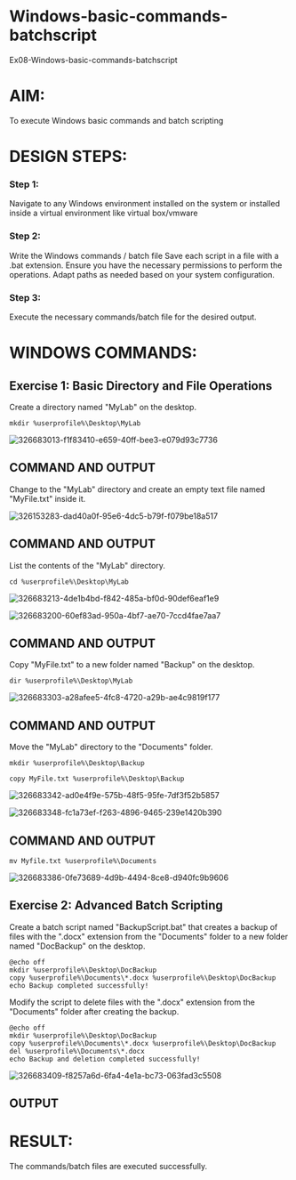 # Windows-basic-commands-batchscript
Ex08-Windows-basic-commands-batchscript

# AIM:
To execute Windows basic commands and batch scripting

# DESIGN STEPS:

### Step 1:

Navigate to any Windows environment installed on the system or installed inside a virtual environment like virtual box/vmware 

### Step 2:

Write the Windows commands / batch file
Save each script in a file with a .bat extension.
Ensure you have the necessary permissions to perform the operations.
Adapt paths as needed based on your system configuration.
### Step 3:

Execute the necessary commands/batch file for the desired output. 




# WINDOWS COMMANDS:
## Exercise 1: Basic Directory and File Operations
Create a directory named "MyLab" on the desktop.

~~~
mkdir %userprofile%\Desktop\MyLab
~~~
![326683013-f1f83410-e659-40ff-bee3-e079d93c7736](https://github.com/04Varsha/Windows-basic-commands-batchscript/assets/149035374/398612b3-9655-420e-a9c9-f200a24d5232)

## COMMAND AND OUTPUT

Change to the "MyLab" directory and create an empty text file named "MyFile.txt" inside it.

![326153283-dad40a0f-95e6-4dc5-b79f-f079be18a517](https://github.com/04Varsha/Windows-basic-commands-batchscript/assets/149035374/56ead55b-3ebc-457a-9b66-9e794536ea8d)

## COMMAND AND OUTPUT

List the contents of the "MyLab" directory.

~~~
cd %userprofile%\Desktop\MyLab
~~~
![326683213-4de1b4bd-f842-485a-bf0d-90def6eaf1e9](https://github.com/04Varsha/Windows-basic-commands-batchscript/assets/149035374/d1900a0b-4c3c-4770-bafa-39161e0a2c1c)

![326683200-60ef83ad-950a-4bf7-ae70-7ccd4fae7aa7](https://github.com/04Varsha/Windows-basic-commands-batchscript/assets/149035374/bffe5243-b728-440c-af14-be8e5105bab9)


## COMMAND AND OUTPUT

Copy "MyFile.txt" to a new folder named "Backup" on the desktop.

~~~
dir %userprofile%\Desktop\MyLab
~~~
![326683303-a28afee5-4fc8-4720-a29b-ae4c9819f177](https://github.com/04Varsha/Windows-basic-commands-batchscript/assets/149035374/ed4e8f45-9c2b-4c9a-9220-63bd3cfe0baa)

## COMMAND AND OUTPUT

Move the "MyLab" directory to the "Documents" folder.

~~~
mkdir %userprofile%\Desktop\Backup

copy MyFile.txt %userprofile%\Desktop\Backup
~~~
![326683342-ad0e4f9e-575b-48f5-95fe-7df3f52b5857](https://github.com/04Varsha/Windows-basic-commands-batchscript/assets/149035374/a71f24b7-e9c4-40c6-a824-55f3466b4095)

![326683348-fc1a73ef-f263-4896-9465-239e1420b390](https://github.com/04Varsha/Windows-basic-commands-batchscript/assets/149035374/6b368260-d83c-4bb4-bdb8-8fd0601a9dd7)

## COMMAND AND OUTPUT

~~~
mv Myfile.txt %userprofile%\Documents
~~~
![326683386-0fe73689-4d9b-4494-8ce8-d940fc9b9606](https://github.com/04Varsha/Windows-basic-commands-batchscript/assets/149035374/49dd374a-73a4-47f1-946f-86963b81a5b6)


## Exercise 2: Advanced Batch Scripting
Create a batch script named "BackupScript.bat" that creates a backup of files with the ".docx" extension from the "Documents" folder to a new folder named "DocBackup" on the desktop.
~~~
@echo off
mkdir %userprofile%\Desktop\DocBackup
copy %userprofile%\Documents\*.docx %userprofile%\Desktop\DocBackup
echo Backup completed successfully!
~~~

Modify the script to delete files with the ".docx" extension from the "Documents" folder after creating the backup.
~~~
@echo off
mkdir %userprofile%\Desktop\DocBackup
copy %userprofile%\Documents\*.docx %userprofile%\Desktop\DocBackup
del %userprofile%\Documents\*.docx
echo Backup and deletion completed successfully!
~~~
![326683409-f8257a6d-6fa4-4e1a-bc73-063fad3c5508](https://github.com/04Varsha/Windows-basic-commands-batchscript/assets/149035374/e6f191cf-508d-4d3e-91da-9b9c27b9ab4c)





## OUTPUT





# RESULT:
The commands/batch files are executed successfully.
